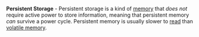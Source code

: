 **Persistent Storage** - Persistent storage is a kind of [memory](docs/definitions/Memory.md) that *does not* require active power to store information, meaning that persistent memory *can* survive a power cycle. Persistent memory is usually slower to [read](docs/definitions/Read.md) than [volatile memory](docs/definitions/Volatile%20Memory.md).